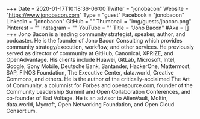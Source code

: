 +++
Date = 2020-01-17T10:18:36-06:00
Twitter = "jonobacon"
Website = "https://www.jonobacon.com"
Type = "guest"
Facebook = "jonobacon"
Linkedin = "jonobacon"
GitHub = ""
Thumbnail = "img/guests/jbacon.png"
Pinterest = ""
Instagram = ""
YouTube = ""
Title = "Jono Bacon"
#Aka = []
+++
Jono Bacon is a leading community strategist, speaker, author, and podcaster. He is the founder of Jono Bacon Consulting which provides community strategy/execution, workflow, and other services. He previously served as director of community at GitHub, Canonical, XPRIZE, and OpenAdvantage. His clients include Huawei, GitLab, Microsoft, Intel, Google, Sony Mobile, Deutsche Bank, Santander, HackerOne, Mattermost, SAP, FINOS Foundation, The Executive Center, data.world, Creative Commons, and others. He is the author of the critically-acclaimed The Art of Community, a columnist for Forbes and opensource.com, founder of the Community Leadership Summit and Open Collaboration Conferences, and co-founder of Bad Voltage. He is an advisor to AlienVault, Moltin, data.world, Mycroft, Open Networking Foundation, and Open Cloud Consortium.